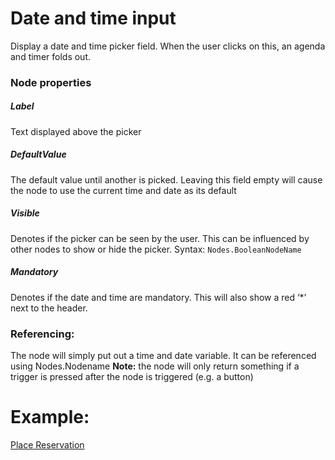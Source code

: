 # Date and time input
Display a date and time picker field. When the user clicks on this, an agenda and timer folds out.
### Node properties
##### Label
Text displayed above the picker
##### DefaultValue
The default value until another is picked. Leaving this field empty will cause the node to use the current time and date as its default
##### Visible
Denotes if the picker can be seen by the user. This can be influenced by other nodes to show or hide the picker. Syntax: `Nodes.BooleanNodeName`
##### Mandatory
Denotes if the date and time are mandatory. This will also show a red ‘*’ next to the header.

### Referencing:
The node will simply put out a time and date variable. It can be referenced using Nodes.Nodename
__Note:__ the node will only return something if a trigger is pressed after the node is triggered (e.g. a button)

# Example:
[Place Reservation](Https://site/Documentation/Examples/https://github.com/conneqtDocumentation/connectDocumentation/blob/main/Nodes/Examples/PlaceReservation.md)
